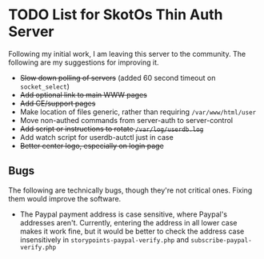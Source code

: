 # TODO List for SkotOs Thin Auth Server

Following my initial work, I am leaving this server to the community. The following are my suggestions for improving it.

* <strike>Slow down polling of servers</strike> (added 60 second timeout on `socket_select`)
* <strike>Add optional link to main WWW pages</strike>
* <strike>Add CE/support pages</strike>
* Make location of files generic, rather than requiring `/var/www/html/user`
* Move non-authed commands from server-auth to server-control
* <strike>Add script or instructions to rotate `/var/log/userdb.log`</strike>
* Add watch script for userdb-autctl just in case
* <strike>Better center logo, especially on login page</strike>

## Bugs

The following are technically bugs, though they're not critical ones. Fixing them would improve the software.

* The Paypal payment address is case sensitive, where Paypal's addresses aren't. Currently, entering the address in all lower case makes it work fine, but it would be better to check the address case insensitively in `storypoints-paypal-verify.php` and `subscribe-paypal-verify.php`

